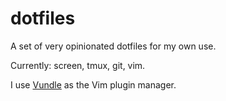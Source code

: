 dotfiles
========

A set of very opinionated dotfiles for my own use.

Currently: screen, tmux, git, vim.

I use [Vundle](https://github.com/gmarik/vundle) as the Vim plugin manager.

